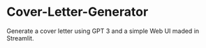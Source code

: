 # Cover-Letter-Generator
Generate a cover letter using GPT 3 and a simple Web UI maded in Streamlit.
